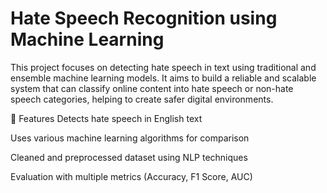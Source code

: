 # Hate Speech Recognition using Machine Learning

This project focuses on detecting hate speech in text using traditional and ensemble machine learning models.
It aims to build a reliable and scalable system that can classify online content into hate speech or non-hate speech categories, helping to create safer digital environments.

📌 Features
Detects hate speech in English text

Uses various machine learning algorithms for comparison

Cleaned and preprocessed dataset using NLP techniques

Evaluation with multiple metrics (Accuracy, F1 Score, AUC)


